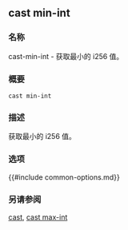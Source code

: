 ## cast min-int

### 名称

cast-min-int - 获取最小的 i256 值。

### 概要

``cast min-int``

### 描述

获取最小的 i256 值。

### 选项

{{#include common-options.md}}

### 另请参阅

[cast](./cast.md), [cast max-int](./cast-max-int.md)
